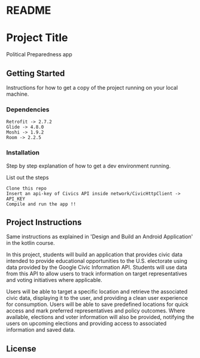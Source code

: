 # README 

# Project Title

Political Preparedness app

## Getting Started

Instructions for how to get a copy of the project running on your local machine.

### Dependencies

```
Retrofit -> 2.7.2
Glide -> 4.8.0
Moshi -> 1.9.2
Room -> 2.2.5
```

### Installation

Step by step explanation of how to get a dev environment running.

List out the steps

```
Clone this repo
Insert an api-key of Civics API inside network/CivicHttpClient -> API_KEY
Compile and run the app !!
```

## Project Instructions

Same instructions as explained in 'Design and Build an Android Application' in the kotlin course.

In this project, students will build an application that provides civic data intended to provide educational opportunities to the U.S. electorate using data provided by the Google Civic Information API. Students will use data from this API to allow users to track information on target representatives and voting initiatives where applicable.

Users will be able to target a specific location and retrieve the associated civic data, displaying it to the user, and providing a clean user experience for consumption. Users will be able to save predefined locations for quick access and mark preferred representatives and policy outcomes. Where available, elections and voter information will also be provided, notifying the users on upcoming elections and providing access to associated information and saved data.


## License
